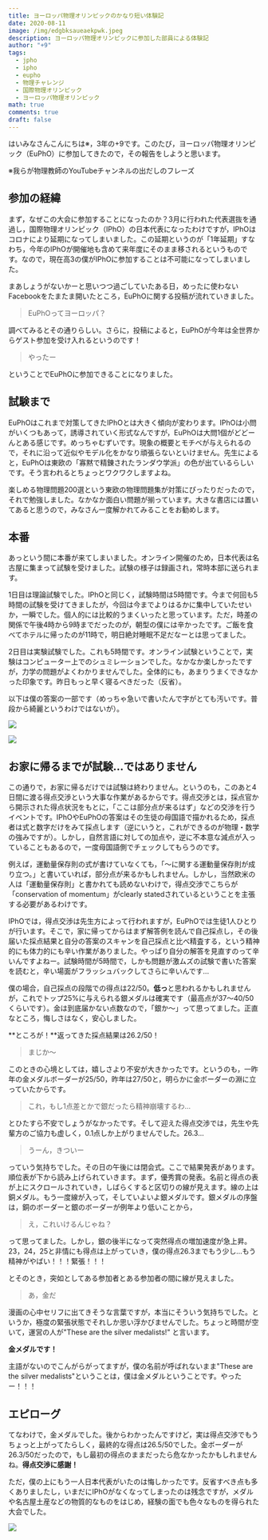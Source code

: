 ```yaml
---
title: ヨーロッパ物理オリンピックのかなり短い体験記
date: 2020-08-11
image: /img/edgbksaueaekpwk.jpeg
description: ヨーロッパ物理オリンピックに参加した部員による体験記
author: "+9"
tags:
  - jpho
  - ipho
  - eupho
  - 物理チャレンジ
  - 国際物理オリンピック
  - ヨーロッパ物理オリンピック
math: true
comments: true
draft: false
---
```

はいみなさんこんにちは※，3年の+9です。このたび，ヨーロッパ物理オリンピック（EuPhO）に参加してきたので，その報告をしようと思います。

※我らが物理教師のYouTubeチャンネルの出だしのフレーズ

## 参加の経緯

まず，なぜこの大会に参加することになったのか？3月に行われた代表選抜を通過し，国際物理オリンピック（IPhO）の日本代表になったわけですが，IPhOはコロナにより延期になってしまいました。この延期というのが「1年延期」すなわち，今年のIPhOが開催地も含めて来年度にそのまま移されるというものです。なので，現在高3の僕がIPhOに参加することは不可能になってしまいました。

まあしょうがないかーと思いつつ過ごしていたある日，めったに使わないFacebookをたまたま開いたところ，EuPhOに関する投稿が流れていきました。

> EuPhOってヨーロッパ？

調べてみるとその通りらしい。さらに，投稿によると，EuPhOが今年は全世界からゲスト参加を受け入れるというのです！

> やったー

ということでEuPhOに参加できることになりました。

## 試験まで

EuPhOはこれまで対策してきたIPhOとは大きく傾向が変わります。IPhOは小問がいくつもあって，誘導されていく形式なんですが，EuPhOは大問1個がどどーんとある感じです。めっちゃむずいです。現象の概要とモチベが与えられるので，それに沿って近似やモデル化をかなり頑張らないといけません。先生によると，EuPhOは東欧の「寡黙で精錬されたランダウ学派」の色が出ているらしいです。そう言われるとちょっとワクワクしますよね。

楽しめる物理問題200選という東欧の物理問題集が対策にぴったりだったので，それで勉強しました。なかなか面白い問題が揃っています。大きな書店には置いてあると思うので，みなさん一度解かれてみることをお勧めします。

## 本番

あっという間に本番が来てしまいました。オンライン開催のため，日本代表は名古屋に集まって試験を受けました。試験の様子は録画され，常時本部に送られます。

1日目は理論試験でした。IPhOと同じく，試験時間は5時間です。今まで何回も5時間の試験を受けてきましたが，今回は今までよりはるかに集中していたせいか，一瞬でした。個人的には比較的うまくいったと思っています。ただ，時差の関係で午後4時から9時までだったのが，朝型の僕には辛かったです。ご飯を食べてホテルに帰ったのが11時で，明日絶対睡眠不足だなーとは思ってました。

2日目は実験試験でした。これも5時間です。オンライン試験ということで，実験はコンピューター上でのシュミレーションでした。なかなか楽しかったですが，力学の問題がよくわかりませんでした。全体的にも，あまりうまくできなかった印象です。昨日もっと早く寝るべきだった（反省）。

以下は僕の答案の一部です（めっちゃ急いで書いたんで字がとても汚いです。普段から綺麗というわけではないが）。

![](/img/jpn-1-ono-t3（ドラッグされました）.png)

![](/img/jpn-1-ono-e1（ドラッグされました）-2.png)

## お家に帰るまでが試験...ではありません

この通りで，お家に帰るだけでは試験は終わりません。というのも，このあと4日間に渡る得点交渉という大事な作業があるからです。得点交渉とは，採点官から開示された得点状況をもとに，「ここは部分点が来るはず」などの交渉を行うイベントです。IPhOやEuPhOの答案はその生徒の母国語で描かれるため，採点者は式と数字だけをみて採点します（逆にいうと，これができるのが物理・数学の強みですが）。しかし，自然言語に対しての加点や，逆に不本意な減点が入っていることもあるので，一度母国語側でチェックしてもらうのです。

例えば，運動量保存則の式が書けていなくても，「〜に関する運動量保存則が成り立つ。」と書いていれば，部分点が来るかもしれません。しかし，当然欧米の人は「運動量保存則」と書かれても読めないわけで，得点交渉でこちらが「conservation of momentum」がclearly statedされているということを主張する必要があるわけです。

IPhOでは，得点交渉は先生方によって行われますが，EuPhOでは生徒1人ひとりが行います。そこで，家に帰ってからはまず解答例を読んで自己採点し，その後届いた採点結果と自分の答案のスキャンを自己採点と比べ精査する，という精神的にも体力的にも辛い作業がありました。やっぱり自分の解答を見直すのって辛いんですよねー。試験時間が5時間で，しかも問題が激ムズの試験で書いた答案を読むと，辛い場面がフラッシュバックしてさらに辛いんです...

僕の場合，自己採点の段階での得点は22/50。**低っ**と思われるかもしれませんが，これでトップ25%に与えられる銀メダルは確実です（最高点が37〜40/50くらいです）。金は到底届かない点数なので，「銀か〜」って思ってました。正直なところ，悔しさはなく，安心しました。

**ところが！**返ってきた採点結果は26.2/50！

> まじか〜

このときの心境としては，嬉しさより不安が大きかったです。というのも，一昨年の金メダルボーダーが25/50，昨年は27/50と，明らかに金ボーダーの淵に立っていたからです。

> これ，もし1点差とかで銀だったら精神崩壊するわ...

とひたすら不安でしょうがなかったです。そして迎えた得点交渉では，先生や先輩方のご協力も虚しく，0.1点しか上がりませんでした。26.3...

> うーん，きついー

っていう気持ちでした。その日の午後には閉会式。ここで結果発表があります。順位表が下から読み上げられていきます。まず，優秀賞の発表。名前と得点の表が上にスクロールされていき，しばらくすると区切りの線が見えます。線の上は銅メダル。もう一度線が入って，そしていよいよ銀メダルです。銀メダルの序盤は，銅のボーダーと銀のボーダーが例年より低いことから，

> え，これいけるんじゃね？

って思ってました。しかし，銀の後半になって突然得点の増加速度が急上昇。23，24，25と非情にも得点は上がっていき，僕の得点26.3までもう少し...もう精神がやばい！！！緊張！！！

とそのとき，突如としてある参加者とある参加者の間に線が見えました。

> あ，金だ

漫画の心中セリフに出てきそうな言葉ですが，本当にそういう気持ちでした。というか，極度の緊張状態でそれしか思い浮かびませんでした。ちょっと時間が空いて，運営の人が"These are the silver medalists!" と言います。

**金メダルです！**

主語がないのでこんがらがってますが，僕の名前が呼ばれないまま"These are the silver medalists"ということは，僕は金メダルということです。やったー！！！

## エピローグ

てなわけで，金メダルでした。後からわかったんですけど，実は得点交渉でもうちょっと上がってたらしく，最終的な得点は26.5/50でした。金ボーダーが26.3/50だったので，もし最初の得点のままだったら危なかったかもしれませんね。**得点交渉に感謝！**

ただ，僕の上にもう一人日本代表がいたのは悔しかったです。反省すべき点も多くありましたし，いまだにIPhOがなくなってしまったのは残念ですが，メダルや名古屋土産などの物質的なものをはじめ，経験の面でも色々なものを得られた大会でした。

![](/img/edgbksaueaekpwk.jpeg)
